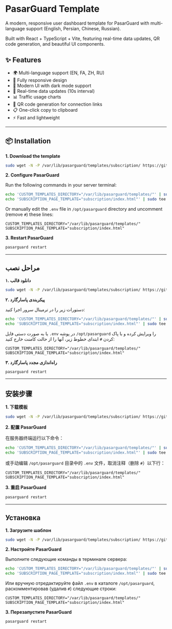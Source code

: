 # PasarGuard Template

A modern, responsive user dashboard template for PasarGuard with multi-language support (English, Persian, Chinese, Russian).

Built with React + TypeScript + Vite, featuring real-time data updates, QR code generation, and beautiful UI components.

## ✨ Features

- 🌍 Multi-language support (EN, FA, ZH, RU)
- 📱 Fully responsive design
- 🎨 Modern UI with dark mode support
- 🔄 Real-time data updates (10s interval)
- 📊 Traffic usage charts
- 🔗 QR code generation for connection links
- 📋 One-click copy to clipboard
- ⚡ Fast and lightweight

---

## 📦 Installation

**1. Download the template**
```sh
sudo wget -N -P /var/lib/pasarguard/templates/subscription/ https://github.com/PasarGuard/subscription-template/releases/latest/download/index.html
```

**2. Configure PasarGuard**

Run the following commands in your server terminal:
```sh
echo 'CUSTOM_TEMPLATES_DIRECTORY="/var/lib/pasarguard/templates/"' | sudo tee -a /opt/pasarguard/.env
echo 'SUBSCRIPTION_PAGE_TEMPLATE="subscription/index.html"' | sudo tee -a /opt/pasarguard/.env
```

Or manually edit the `.env` file in `/opt/pasarguard` directory and uncomment (remove `#`) these lines:
```
CUSTOM_TEMPLATES_DIRECTORY="/var/lib/pasarguard/templates/"
SUBSCRIPTION_PAGE_TEMPLATE="subscription/index.html"
```

**3. Restart PasarGuard**
```sh
pasarguard restart
```

---

## مراحل نصب

**۱. دانلود قالب**
```sh
sudo wget -N -P /var/lib/pasarguard/templates/subscription/ https://github.com/PasarGuard/subscription-template/releases/latest/download/index.html
```

**۲. پیکربندی پاسارگارد**

دستورات زیر را در ترمینال سرور اجرا کنید:
```sh
echo 'CUSTOM_TEMPLATES_DIRECTORY="/var/lib/pasarguard/templates/"' | sudo tee -a /opt/pasarguard/.env
echo 'SUBSCRIPTION_PAGE_TEMPLATE="subscription/index.html"' | sudo tee -a /opt/pasarguard/.env
```

یا به صورت دستی فایل `.env` در پوشه `/opt/pasarguard` را ویرایش کرده و با پاک کردن `#` ابتدای خطوط زیر، آنها را از حالت کامنت خارج کنید:
```
CUSTOM_TEMPLATES_DIRECTORY="/var/lib/pasarguard/templates/"
SUBSCRIPTION_PAGE_TEMPLATE="subscription/index.html"
```

**۳. راه‌اندازی مجدد پاسارگارد**
```sh
pasarguard restart
```

---

## 安装步骤

**1. 下载模板**
```sh
sudo wget -N -P /var/lib/pasarguard/templates/subscription/ https://github.com/PasarGuard/subscription-template/releases/latest/download/index.html
```

**2. 配置 PasarGuard**

在服务器终端运行以下命令：
```sh
echo 'CUSTOM_TEMPLATES_DIRECTORY="/var/lib/pasarguard/templates/"' | sudo tee -a /opt/pasarguard/.env
echo 'SUBSCRIPTION_PAGE_TEMPLATE="subscription/index.html"' | sudo tee -a /opt/pasarguard/.env
```

或手动编辑 `/opt/pasarguard` 目录中的 `.env` 文件，取消注释（删除 `#`）以下行：
```
CUSTOM_TEMPLATES_DIRECTORY="/var/lib/pasarguard/templates/"
SUBSCRIPTION_PAGE_TEMPLATE="subscription/index.html"
```

**3. 重启 PasarGuard**
```sh
pasarguard restart
```

---

## Установка

**1. Загрузите шаблон**
```sh
sudo wget -N -P /var/lib/pasarguard/templates/subscription/ https://github.com/PasarGuard/subscription-template/releases/latest/download/index.html
```

**2. Настройте PasarGuard**

Выполните следующие команды в терминале сервера:
```sh
echo 'CUSTOM_TEMPLATES_DIRECTORY="/var/lib/pasarguard/templates/"' | sudo tee -a /opt/pasarguard/.env
echo 'SUBSCRIPTION_PAGE_TEMPLATE="subscription/index.html"' | sudo tee -a /opt/pasarguard/.env
```

Или вручную отредактируйте файл `.env` в каталоге `/opt/pasarguard`, раскомментировав (удалив `#`) следующие строки:
```
CUSTOM_TEMPLATES_DIRECTORY="/var/lib/pasarguard/templates/"
SUBSCRIPTION_PAGE_TEMPLATE="subscription/index.html"
```

**3. Перезапустите PasarGuard**
```sh
pasarguard restart
```
